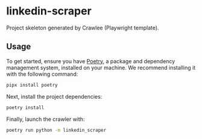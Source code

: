 # linkedin-scraper

Project skeleton generated by Crawlee (Playwright template).

## Usage

To get started, ensure you have [Poetry](https://python-poetry.org/), a package and dependency management system, installed on your machine. We recommend installing it with the following command:

```sh
pipx install poetry
```

Next, install the project dependencies:

```sh
poetry install
```

Finally, launch the crawler with:

```sh
poetry run python -m linkedin_scraper
```


